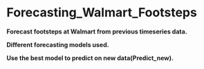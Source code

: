 # **Forecasting_Walmart_Footsteps**

**Forecast footsteps at Walmart from previous timeseries data.**

**Different forecasting models used.**

**Use the best model to predict on new data(Predict_new).**

